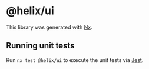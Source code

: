 # @helix/ui

This library was generated with [Nx](https://nx.dev).

## Running unit tests

Run `nx test @helix/ui` to execute the unit tests via [Jest](https://jestjs.io).
